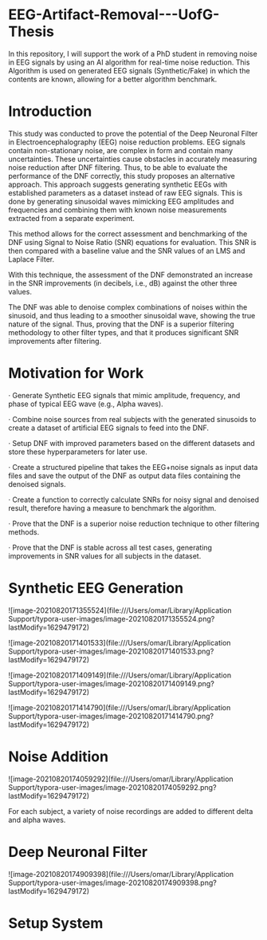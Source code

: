 # EEG-Artifact-Removal---UofG-Thesis
In this repository, I will support the work of a PhD student in removing noise in EEG signals by using an AI algorithm for real-time noise reduction. This Algorithm is used on generated EEG signals (Synthetic/Fake) in which the contents are known, allowing for a better algorithm benchmark.

# Introduction

This study was conducted to prove the potential of the Deep Neuronal Filter in Electroencephalography (EEG) noise reduction problems. EEG signals contain non-stationary noise, are complex in form and contain many uncertainties. These uncertainties cause obstacles in accurately measuring noise reduction after DNF filtering. Thus, to be able to evaluate the performance of the DNF correctly, this study proposes an alternative approach. This approach suggests generating synthetic EEGs with established parameters as a dataset instead of raw EEG signals. This is done by generating sinusoidal waves mimicking EEG amplitudes and frequencies and combining them with known noise measurements extracted from a separate experiment.

 

This method allows for the correct assessment and benchmarking of the DNF using Signal to Noise Ratio (SNR) equations for evaluation. This SNR is then compared with a baseline value and the SNR values of an LMS and Laplace Filter.

With this technique, the assessment of the DNF demonstrated an increase in the SNR improvements (in decibels, i.e., dB) against the other three values.

The DNF was able to denoise complex combinations of noises within the sinusoid, and thus leading to a smoother sinusoidal wave, showing the true nature of the signal. Thus, proving that the DNF is a superior filtering methodology to other filter types, and that it produces significant SNR improvements after filtering.

 

# Motivation for Work

·   Generate Synthetic EEG signals that mimic amplitude, frequency, and phase of typical EEG wave (e.g., Alpha waves).

·   Combine noise sources from real subjects with the generated sinusoids to create a dataset of artificial EEG signals to feed into the DNF.

·   Setup DNF with improved parameters based on the different datasets and store these hyperparameters for later use.

·   Create a structured pipeline that takes the EEG+noise signals as input data files and save the output of the DNF as output data files containing the denoised signals.

·   Create a function to correctly calculate SNRs for noisy signal and denoised result, therefore having a measure to benchmark the algorithm.

·   Prove that the DNF is a superior noise reduction technique to other filtering methods.

·   Prove that the DNF is stable across all test cases, generating improvements in SNR values for all subjects in the dataset.



# Synthetic EEG Generation

![image-20210820171355524](file:///Users/omar/Library/Application Support/typora-user-images/image-20210820171355524.png?lastModify=1629479172)

![image-20210820171401533](file:///Users/omar/Library/Application Support/typora-user-images/image-20210820171401533.png?lastModify=1629479172)

![image-20210820171409149](file:///Users/omar/Library/Application Support/typora-user-images/image-20210820171409149.png?lastModify=1629479172)

![image-20210820171414790](file:///Users/omar/Library/Application Support/typora-user-images/image-20210820171414790.png?lastModify=1629479172)

# Noise Addition

![image-20210820174059292](file:///Users/omar/Library/Application Support/typora-user-images/image-20210820174059292.png?lastModify=1629479172)

For each subject, a variety of noise recordings are added to different delta and alpha waves.

# Deep Neuronal Filter

![image-20210820174909398](file:///Users/omar/Library/Application Support/typora-user-images/image-20210820174909398.png?lastModify=1629479172)

# Setup System